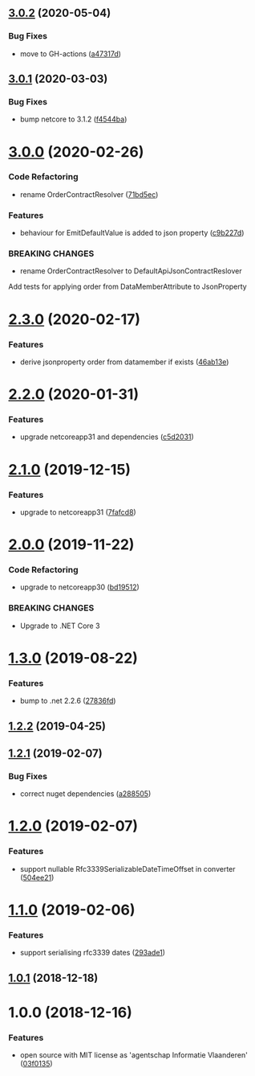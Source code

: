 ## [3.0.2](https://github.com/informatievlaanderen/json-serializer-settings/compare/v3.0.1...v3.0.2) (2020-05-04)


### Bug Fixes

* move to GH-actions ([a47317d](https://github.com/informatievlaanderen/json-serializer-settings/commit/a47317d84b69aaba246ba51b0a84295f176d74f2))

## [3.0.1](https://github.com/informatievlaanderen/json-serializer-settings/compare/v3.0.0...v3.0.1) (2020-03-03)


### Bug Fixes

* bump netcore to 3.1.2 ([f4544ba](https://github.com/informatievlaanderen/json-serializer-settings/commit/f4544ba0ecb492c634500a9dc47e28835bb82e1a))

# [3.0.0](https://github.com/informatievlaanderen/json-serializer-settings/compare/v2.3.0...v3.0.0) (2020-02-26)


### Code Refactoring

* rename OrderContractResolver ([71bd5ec](https://github.com/informatievlaanderen/json-serializer-settings/commit/71bd5ec21586208e4c11a46f2ab079443967fd15))


### Features

* behaviour for EmitDefaultValue is added to json property ([c9b227d](https://github.com/informatievlaanderen/json-serializer-settings/commit/c9b227d1955412096061745cca0af1d0d1030988))


### BREAKING CHANGES

* rename OrderContractResolver to
DefaultApiJsonContractReslover

Add tests for applying order from DataMemberAttribute to JsonProperty

# [2.3.0](https://github.com/informatievlaanderen/json-serializer-settings/compare/v2.2.0...v2.3.0) (2020-02-17)


### Features

* derive jsonproperty order from datamember if exists ([46ab13e](https://github.com/informatievlaanderen/json-serializer-settings/commit/46ab13e2fe30ffc9df849911bd3ddfc9b54a9d9d))

# [2.2.0](https://github.com/informatievlaanderen/json-serializer-settings/compare/v2.1.0...v2.2.0) (2020-01-31)


### Features

* upgrade netcoreapp31 and dependencies ([c5d2031](https://github.com/informatievlaanderen/json-serializer-settings/commit/c5d203158f03edd0d82900f7e399c7a242d33849))

# [2.1.0](https://github.com/informatievlaanderen/json-serializer-settings/compare/v2.0.0...v2.1.0) (2019-12-15)


### Features

* upgrade to netcoreapp31 ([7fafcd8](https://github.com/informatievlaanderen/json-serializer-settings/commit/7fafcd8326272bcff61f1cf969b6aab334613c3d))

# [2.0.0](https://github.com/informatievlaanderen/json-serializer-settings/compare/v1.3.0...v2.0.0) (2019-11-22)


### Code Refactoring

* upgrade to netcoreapp30 ([bd19512](https://github.com/informatievlaanderen/json-serializer-settings/commit/bd19512))


### BREAKING CHANGES

* Upgrade to .NET Core 3

# [1.3.0](https://github.com/informatievlaanderen/json-serializer-settings/compare/v1.2.2...v1.3.0) (2019-08-22)


### Features

* bump to .net 2.2.6 ([27836fd](https://github.com/informatievlaanderen/json-serializer-settings/commit/27836fd))

## [1.2.2](https://github.com/informatievlaanderen/json-serializer-settings/compare/v1.2.1...v1.2.2) (2019-04-25)

## [1.2.1](https://github.com/informatievlaanderen/json-serializer-settings/compare/v1.2.0...v1.2.1) (2019-02-07)


### Bug Fixes

* correct nuget dependencies ([a288505](https://github.com/informatievlaanderen/json-serializer-settings/commit/a288505))

# [1.2.0](https://github.com/informatievlaanderen/json-serializer-settings/compare/v1.1.0...v1.2.0) (2019-02-07)


### Features

* support nullable Rfc3339SerializableDateTimeOffset in converter ([504ee21](https://github.com/informatievlaanderen/json-serializer-settings/commit/504ee21))

# [1.1.0](https://github.com/informatievlaanderen/json-serializer-settings/compare/v1.0.1...v1.1.0) (2019-02-06)


### Features

* support serialising rfc3339 dates ([293ade1](https://github.com/informatievlaanderen/json-serializer-settings/commit/293ade1))

## [1.0.1](https://github.com/informatievlaanderen/json-serializer-settings/compare/v1.0.0...v1.0.1) (2018-12-18)

# 1.0.0 (2018-12-16)


### Features

* open source with MIT license as 'agentschap Informatie Vlaanderen' ([03f0135](https://github.com/informatievlaanderen/json-serializer-settings/commit/03f0135))
